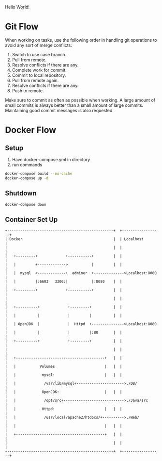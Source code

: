 Hello World!

# Git Flow
When working on tasks, use the following order in handling git operations to avoid any sort of merge conflicts:

1. Switch to use case branch.
2. Pull from remote.
3. Resolve conflicts if there are any.
4. Complete work for commit.
5. Commit to local repository.
6. Pull from remote again.
7. Resolve conflicts if there are any.
8. Push to remote.

Make sure to commit as often as possible when working. A large amount of small commits is always better than a small amount of large commits. Maintaining good commit messages is also requested.

# Docker Flow

## Setup

1. Have docker-compose.yml in directory
2. run commands

``` bash
docker-compose build --no-cache
docker-compose up -d 
```

## Shutdown

```bash
docker-compose down
```

## Container Set Up

```ascii
+-------------------------------------------------+  +------------------+
| Docker                                          |  | Localhost        |
|                                                 |  |                  |
|   +---------+             +-----------+         |  |                  |
|   |         +------------->           |         |  |                  |
|   |  mysql  <-------------+  adminer  +-------------->Localhost:8000  |
|   |         |:6603   3306:|           |:8080    |  |                  |
|   +---------+             +-----------+         |  |                  |
|                                                 |  |                  |
|   +----------+             +---------+          |  |                  |
|   |          |             |         |          |  |                  |
|   | OpenJDK  |             |  Httpd  +--------------->Localhost:8080  |
|   |          |             |         |:80       |  |                  |
|   +----------+             +---------+          |  |                  |
|                                                 |  |                  |
|   +-----------------------------------------+   |  |                  |
|   |           Volumes                       |   |  |                  |
|   |            mysql:                       |   |  |                  |
|   |             /var/lib/mysql+---------------------->./DB/           |
|   |            OpenJDK:                     |   |  |                  |
|   |             /opt/src+---------------------------->./Java/src      |
|   |            Httpd:                       |   |  |                  |
|   |             /usr/local/apache2/htdocs/+---------->./Web/          |
|   |                                         |   |  |                  |
|   +-----------------------------------------+   |  |                  |
|                                                 |  |                  |
+-------------------------------------------------+  +------------------+

```